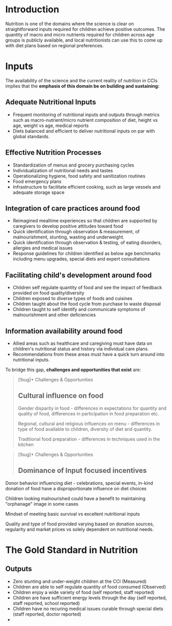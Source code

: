 

# Introduction

Nutrition is one of the domains where the science is clear on straightforward inputs required for children achieve positive outcomes.  The quantity of macro and micro nutrients required for children across age groups is publicly available, and local nutritionists can use this to come up with diet plans based on regional preferences.


# Inputs

The availability of the science and the current reality of nutrition in CCIs implies that the **emphasis of this domain be on building and sustaining:** 

## Adequate Nutritional Inputs
- Frequent monitoring of nutritional inputs and outputs through metrics such as macro-nutrient/micro nutrient composition of diet, height vs age, weight vs age, medical reports
- Diets balanced and efficient to deliver nutritional inputs on par with global standards. 

## Effective Nutrition Processes
- Standardization of menus and grocery purchasing cycles
- Individualization of nutritional needs and tastes
- Operationalizing hygiene, food safety and sanitization routines
- Food emergency plans
- Infrastructure to facilitate efficient cooking, such as large vessels and adequate storage space

## Integration of care practices around food
- Reimagined mealtime experiences so that children are supported by caregivers to develop positive attitudes toward food
- Quick identification through observation & measurement, of malnourishment, stunting, wasting and underweight. 
- Quick identification through observation & testing, of eating disorders, allergies and medical issues
- Response guidelines for children identified as below age benchmarks including menu upgrades, special diets and expert consultations

## Facilitating child's development around food
- Children self regulate quantity of food and see the impact of feedback provided on food quality/diversity
- Children exposed to diverse types of foods and cuisines 
- Children taught about  the food cycle from purchase to waste disposal
- Children taught to self identify and communicate symptoms of malnourishment and other deficiencies

## Information availability around food
- Allied areas such as healthcare and caregiving must have data on children's nutritional status and history via individual care plans. 
- Recommendations from these areas must have a quick turn around into nutritional inputs. 

To bridge this gap, **challenges and opportunities that exist** are: 

> [!bug]+ Challenges & Opportunities
> ## Cultural influence on food 
> Gender disparity in food - differences in expectations for quantity and quality of food, differences in participation in food preparation etc.
> 
> Regional, cultural and religious influences on menu - differences in type of food available to children, diversity of diet and quantity.
> 
> Traditional food preparation - differences in techniques used in the kitchen
> 

> [!bug]+ Challenges & Opportunities
> ## Dominance of Input focused incentives
Donor behavior influencing diet - celebrations, special events, in-kind donation of food have a disproportionate influence on diet choices
>
Children looking malnourished could have a benefit to maintaining "orphanage" image in some cases
>
Mindset of meeting basic survival vs excellent nutritional inputs
>
Quality and type of food provided varying based on donation sources, regularity and market prices vs solely dependent on nutritional needs.


# The Gold Standard in Nutrition

## Outputs

 - Zero stunting and under-weight children at the CCI (Measured)
 - Children are able to self regulate quantity of food consumed (Observed)
 - Children enjoy a wide variety of food (self reported, staff reported)
 - Children are have sufficient energy levels through the day (self reported, staff reported, school reported)
 - Children have no recuring medical issues curable through special diets (staff reported, doctor reported)
 - 

